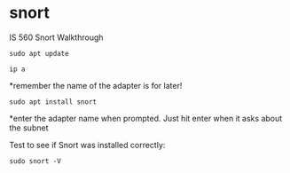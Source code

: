 # snort
IS 560 Snort Walkthrough

```shell
sudo apt update
```

```shell
ip a
```

*remember the name of the adapter is for later!

```shell
sudo apt install snort
```

*enter the adapter name when prompted. Just hit enter when it asks about the subnet

Test to see if Snort was installed correctly:
```shell
sudo snort -V
```
